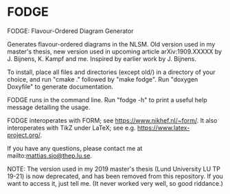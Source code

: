 # FODGE
FODGE: Flavour-Ordered Diagram Generator

Generates flavour-ordered diagrams in the NLSM.
Old version used in my master's thesis, new version
used in upcoming article arXiv:1909.XXXXX by 
J. Bijnens, K. Kampf and me. Inspired by earlier work 
by J. Bijnens.

To install, place all files and directories (except old/)
in a directory of your choice, and run "cmake ."
followed by "make fodge". Run "doxygen Doxyfile" to generate 
documentation.

FODGE runs in the command line. Run "fodge -h" to print
a useful help message detailing the usage.

FODGE interoperates with FORM; 
see https://www.nikhef.nl/~form/.
It also interoperates with TikZ under LaTeX; 
see e.g. https://www.latex-project.org/.

If you have any questions, please contact me at
mailto:mattias.sjo@thep.lu.se.

NOTE: The version used in my 2019 master's thesis 
(Lund University LU TP 19-21)
is now deprecated, and has been removed from this repository.
If you want to access it, just tell me.
(It never worked very well, so good riddance.)
